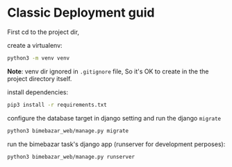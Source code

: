 # Classic Deployment guid

First cd to the project dir,

create a virtualenv:

```bash
python3 -m venv venv
```

**Note**: venv dir ignored in `.gitignore` file, So it's OK to create in the the project directory itself.

install dependencies:

```bash
pip3 install -r requirements.txt
```

configure the database target in django setting and run the django `migrate`

```bash
python3 bimebazar_web/manage.py migrate
```

run the bimebazar task's django app (runserver for development perposes):

```bash
python3 bimebazar_web/manage.py runserver
```
